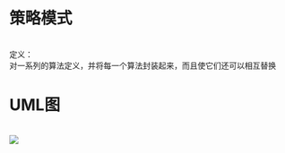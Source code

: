 # 策略模式
<br>定义：<br>对一系列的算法定义，并将每一个算法封装起来，而且使它们还可以相互替换<br>
# UML图
<br>![](https://github.com/GitDino/StrategyPatternDemo/blob/master/Images/Strategy_icon.png)
